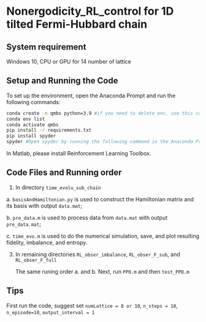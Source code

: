 # Nonergodicity_RL_control for 1D tilted Fermi-Hubbard chain

## System requirement

Windows 10, CPU or GPU for 14 number of lattice

## Setup and Running the Code

To set up the environment, open the Anaconda Prompt and run the following commands:

```sh
conda create -n qmbs python=3.9 #if you need to delete env, use this command 'conda remove --name qmbs --all'
conda env list
conda activate qmbs
pip install -r requirements.txt
pip install spyder
spyder #Open spyder by running the following command in the Anaconda Prompt
```

In Matlab, please install Reinforcement Learning Toolbox.


## Code Files and Running order

1. In directory `time_evolu_sub_chain`
   
  a. `basisAndHamiltonian.py` is used to construct the Hamiltonian matrix and its basis with output `data.mat`;
  
  b. `pre_data.m` is used to process data from `data.mat` with output `pre_data.mat`;
  
  c. `time_evo.m` is used to do the numerical simulation, save, and plot resulting fidelity, imbalance, and entropy.

3. In remaining directories `RL_obser_imbalance`, `RL_obser_F_sub`, and `RL_obser_F_full`
   
   The same runing order a. and b. Next, run `PPO.m` and then `test_PPO.m`
   
## Tips

First run the code, suggest set `numLattice = 8 or 10`, `n_steps = 10`,  `n_episode=10`, `output_interval = 1` 
